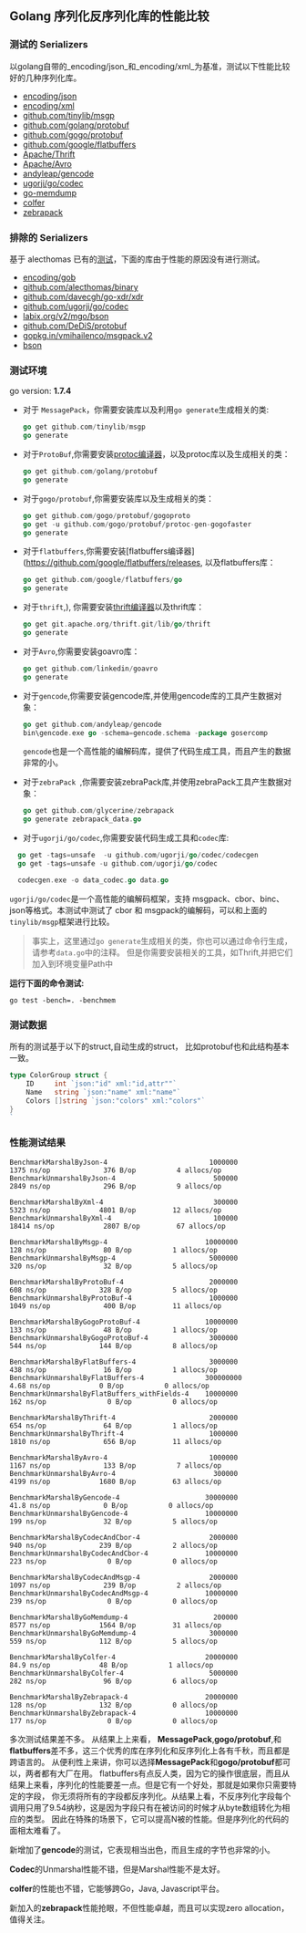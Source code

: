 ## Golang 序列化反序列化库的性能比较

### 测试的 Serializers

以golang自带的_encoding/json_和_encoding/xml_为基准，测试以下性能比较好的几种序列化库。

- [encoding/json](http://golang.org/pkg/encoding/json/)
- [encoding/xml](http://golang.org/pkg/encoding/xml/)
- [github.com/tinylib/msgp](http://github.com/tinylib/msgp)
- [github.com/golang/protobuf](http://github.com/golang/protobuf)
- [github.com/gogo/protobuf](http://github.com/gogo/protobuf)
- [github.com/google/flatbuffers](http://github.com/google/flatbuffers)
- [Apache/Thrift](https://github.com/apache/thrift/tree/master/lib/go)
- [Apache/Avro](https://github.com/linkedin/goavro)
- [andyleap/gencode](https://github.com/andyleap/gencode)
- [ugorji/go/codec](https://github.com/ugorji/go/tree/master/codec)
- [go-memdump](https://github.com/alexflint/go-memdump)
- [colfer](https://github.com/pascaldekloe/colfer)
- [zebrapack](github.com/glycerine/zebrapack)

### 排除的 Serializers

基于 alecthomas 已有的[测试](https://github.com/alecthomas/go_serialization_benchmarks)，下面的库由于性能的原因没有进行测试。

- [encoding/gob](http://golang.org/pkg/encoding/gob/)
- [github.com/alecthomas/binary](http://github.com/alecthomas/binary)
- [github.com/davecgh/go-xdr/xdr](http://github.com/davecgh/go-xdr/xdr)
- [github.com/ugorji/go/codec](http://github.com/ugorji/go/codec)
- [labix.org/v2/mgo/bson](http://labix.org/v2/mgo/bson)
- [github.com/DeDiS/protobuf](http://github.com/DeDiS/protobuf)
- [gopkg.in/vmihailenco/msgpack.v2](http://gopkg.in/vmihailenco/msgpack.v2)
- [bson](http://github.com/micro/go-bson)

### 测试环境
go version: **1.7.4**


- 对于 `MessagePack`，你需要安装库以及利用`go generate`生成相关的类:

  ```go
  go get github.com/tinylib/msgp
  go generate
  ```

- 对于`ProtoBuf`,你需要安装[protoc编译器](https://github.com/google/protobuf/releases)，以及protoc库以及生成相关的类：

  ```go
  go get github.com/golang/protobuf
  go generate
  ```

- 对于`gogo/protobuf`,你需要安装库以及生成相关的类：

  ```go
  go get github.com/gogo/protobuf/gogoproto
  go get -u github.com/gogo/protobuf/protoc-gen-gogofaster
  go generate
  ```

- 对于`flatbuffers`,你需要安装[flatbuffers编译器](https://github.com/google/flatbuffers/releases, 以及flatbuffers库：

  ```go
  go get github.com/google/flatbuffers/go
  go generate
  ```

- 对于`thrift`,), 你需要安装[thrift编译器](https://thrift.apache.org/download)以及thrift库：

  ```go
  go get git.apache.org/thrift.git/lib/go/thrift
  go generate
  ```

- 对于`Avro`,你需要安装goavro库：

    ```go
    go get github.com/linkedin/goavro
    go generate
    ```

- 对于`gencode`,你需要安装gencode库,并使用gencode库的工具产生数据对象：

  ```go
  go get github.com/andyleap/gencode
  bin\gencode.exe go -schema=gencode.schema -package gosercomp
  ```

  `gencode`也是一个高性能的编解码库，提供了代码生成工具，而且产生的数据非常的小。


- 对于`zebraPack `,你需要安装zebraPack库,并使用zebraPack工具产生数据对象：

  ```go
  go get github.com/glycerine/zebrapack
  go generate zebrapack_data.go 
  ```

- 对于`ugorji/go/codec`,你需要安装代码生成工具和`codec`库:

```go
  go get -tags=unsafe  -u github.com/ugorji/go/codec/codecgen
  go get -tags=unsafe -u github.com/ugorji/go/codec

  codecgen.exe -o data_codec.go data.go
```

`ugorji/go/codec`是一个高性能的编解码框架，支持 msgpack、cbor、binc、json等格式。本测试中测试了 cbor  和 msgpack的编解码，可以和上面的 `tinylib/msgp`框架进行比较。

> 事实上，这里通过`go generate`生成相关的类，你也可以通过命令行生成，请参考`data.go`中的注释。 但是你需要安装相关的工具，如Thrift,并把它们加入到环境变量Path中

**运行下面的命令测试:**

```
go test -bench=. -benchmem
```

### 测试数据

所有的测试基于以下的struct,自动生成的struct， 比如protobuf也和此结构基本一致。

```go
type ColorGroup struct {
    ID     int `json:"id" xml:"id,attr""`
    Name   string `json:"name" xml:"name"`
    Colors []string `json:"colors" xml:"colors"`
}
`
```

### 性能测试结果

```
BenchmarkMarshalByJson-4                         1000000              1375 ns/op             376 B/op          4 allocs/op
BenchmarkUnmarshalByJson-4                        500000              2849 ns/op             296 B/op          9 allocs/op

BenchmarkMarshalByXml-4                           300000              5323 ns/op            4801 B/op         12 allocs/op
BenchmarkUnmarshalByXml-4                         100000             18414 ns/op            2807 B/op         67 allocs/op

BenchmarkMarshalByMsgp-4                        10000000               128 ns/op              80 B/op          1 allocs/op
BenchmarkUnmarshalByMsgp-4                       5000000               320 ns/op              32 B/op          5 allocs/op

BenchmarkMarshalByProtoBuf-4                     2000000               608 ns/op             328 B/op          5 allocs/op
BenchmarkUnmarshalByProtoBuf-4                   1000000              1049 ns/op             400 B/op         11 allocs/op

BenchmarkMarshalByGogoProtoBuf-4                10000000               133 ns/op              48 B/op          1 allocs/op
BenchmarkUnmarshalByGogoProtoBuf-4               3000000               544 ns/op             144 B/op          8 allocs/op

BenchmarkMarshalByFlatBuffers-4                  3000000               438 ns/op              16 B/op          1 allocs/op
BenchmarkUnmarshalByFlatBuffers-4               300000000                4.68 ns/op            0 B/op          0 allocs/op
BenchmarkUnmarshalByFlatBuffers_withFields-4    10000000               162 ns/op               0 B/op          0 allocs/op

BenchmarkMarshalByThrift-4                       2000000               654 ns/op              64 B/op          1 allocs/op
BenchmarkUnmarshalByThrift-4                     1000000              1810 ns/op             656 B/op         11 allocs/op

BenchmarkMarshalByAvro-4                         1000000              1167 ns/op             133 B/op          7 allocs/op
BenchmarkUnmarshalByAvro-4                        300000              4199 ns/op            1680 B/op         63 allocs/op

BenchmarkMarshalByGencode-4                     30000000                41.8 ns/op             0 B/op          0 allocs/op
BenchmarkUnmarshalByGencode-4                   10000000               199 ns/op              32 B/op          5 allocs/op

BenchmarkMarshalByCodecAndCbor-4                 2000000               940 ns/op             239 B/op          2 allocs/op
BenchmarkUnmarshalByCodecAndCbor-4              10000000               223 ns/op               0 B/op          0 allocs/op

BenchmarkMarshalByCodecAndMsgp-4                 2000000              1097 ns/op             239 B/op          2 allocs/op
BenchmarkUnmarshalByCodecAndMsgp-4              10000000               239 ns/op               0 B/op          0 allocs/op

BenchmarkMarshalByGoMemdump-4                     200000              8577 ns/op            1564 B/op         31 allocs/op
BenchmarkUnmarshalByGoMemdump-4                  3000000               559 ns/op             112 B/op          5 allocs/op

BenchmarkMarshalByColfer-4                      20000000                84.9 ns/op            48 B/op          1 allocs/op
BenchmarkUnmarshalByColfer-4                     5000000               282 ns/op              96 B/op          6 allocs/op

BenchmarkMarshalByZebrapack-4                   20000000               128 ns/op             132 B/op          0 allocs/op
BenchmarkUnmarshalByZebrapack-4                 10000000               177 ns/op               0 B/op          0 allocs/op
```

多次测试结果差不多。 从结果上上来看， **MessagePack**,**gogo/protobuf**,和**flatbuffers**差不多，这三个优秀的库在序列化和反序列化上各有千秋，而且都是跨语言的。 从便利性上来讲，你可以选择**MessagePack**和**gogo/protobuf**都可以，两者都有大厂在用。 flatbuffers有点反人类，因为它的操作很底层，而且从结果上来看，序列化的性能要差一点。但是它有一个好处，那就是如果你只需要特定的字段， 你无须将所有的字段都反序列化。从结果上看，不反序列化字段每个调用只用了9.54纳秒，这是因为字段只有在被访问的时候才从byte数组转化为相应的类型。 因此在特殊的场景下，它可以提高N被的性能。但是序列化的代码的面相太难看了。

新增加了**gencode**的测试，它表现相当出色，而且生成的字节也非常的小。

**Codec**的Unmarshal性能不错，但是Marshal性能不是太好。

**colfer**的性能也不错，它能够跨Go，Java, Javascript平台。

新加入的**zebrapack**性能抢眼，不但性能卓越，而且可以实现zero allocation，值得关注。